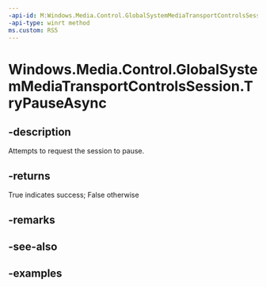 ```yaml
---
-api-id: M:Windows.Media.Control.GlobalSystemMediaTransportControlsSession.TryPauseAsync
-api-type: winrt method
ms.custom: RS5
---
```


<!-- Method syntax.
public IAsyncOperation<bool> GlobalSystemMediaTransportControlsSession.TryPauseAsync()
-->

# Windows.Media.Control.GlobalSystemMediaTransportControlsSession.TryPauseAsync

## -description
Attempts to request the session to pause.

## -returns
True indicates success; False otherwise

## -remarks

## -see-also

## -examples

